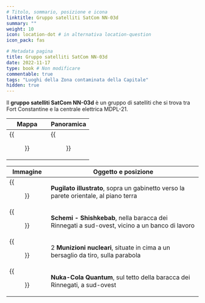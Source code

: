 ```yaml
---
# Titolo, sommario, posizione e icona
linktitle: Gruppo satelliti SatCom NN-03d
summary: ""
weight: 10
icon: location-dot # in alternativa location-question
icon_pack: fas

# Metadata pagina
title: Gruppo satelliti SatCom NN-03d
date: 2022-11-17
type: book # Non modificare
commentable: true
tags: "Luoghi della Zona contaminata della Capitale"
hidden: true
---
```



<div class="fo3">

Il **gruppo satelliti SatCom NN-03d** è un gruppo di satelliti che si trova tra Fort Constantine e la centrale elettrica MDPL-21.

| Mappa                                | Panoramica                                  |
| ------------------------------------ | ------------------------------------------- |
| {{<figure src="fo3/SA_NN_03_loc.webp">}} | {{<figure src="fo3/SatCom_Array_NN-03d.webp">}} |

| Immagine                                                 | Oggetto e posizione                                                                           |
| -------------------------------------------------------- | --------------------------------------------------------------------------------------------- |
| {{<figure src="fo3/FO3_PI_SatCom_Array_03.webp">}}           | **Pugilato illustrato**, sopra un gabinetto verso la parete orientale, al piano terra         |
| {{<figure src="fo3/Shack_with_Shishkebab_Schematics.webp">}} | **Schemi - Shishkebab**, nella baracca dei Rinnegati a sud-ovest, vicino a un banco di lavoro |
| {{<figure src="fo3/SatCom_Array_NN-03d_mini_nukes.webp">}}   | 2 **Munizioni nucleari**, situate in cima a un bersaglio da tiro, sulla parabola              |
| {{<figure src="fo3/NCQ_SatCom_NN-03d.jpg">}}                 | **Nuka-Cola Quantum**, sul tetto della baracca dei Rinnegati, a sud-ovest                     |

</div>


